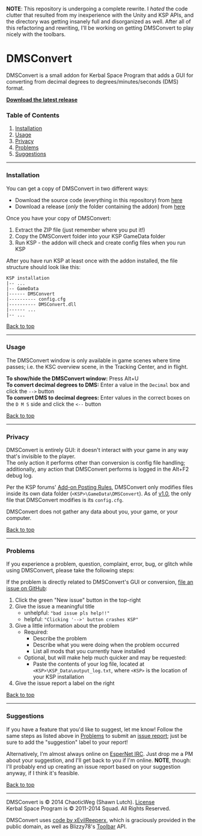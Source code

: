 <a id="#top"></a>

**NOTE**: This repository is undergoing a complete rewrite. I *hated* the code
clutter that resulted from my inexperience with the Unity and KSP APIs, and the
directory was getting insanely full and disorganized as well. After all of this
refactoring and rewriting, I'll be working on getting DMSConvert to play nicely
with the toolbars.

# DMSConvert

DMSConvert is a small addon for Kerbal Space Program that adds a GUI for
converting from decimal degrees to degrees/minutes/seconds (DMS) format.

**[Download the latest release][latest]**

### Table of Contents

1. [Installation](#installation)
2. [Usage](#usage)
3. [Privacy](#privacy)
4. [Problems](#problems)
5. [Suggestions](#suggestions)

---

### Installation

You can get a copy of DMSConvert in two different ways:

- Download the source code (everything in this repository) from [here][repo-dl]
- Download a release (*only* the folder containing the addon) from [here][releases]

Once you have your copy of DMSConvert:

1. Extract the ZIP file (just remember where you put it!)
2. Copy the DMSConvert folder into your KSP GameData folder
3. Run KSP - the addon will check and create config files when you run KSP

After you have run KSP at least once with the addon installed, the file
structure should look like this:

```
KSP installation 
|-- ...
|-- GameData
|------ DMSConvert
|---------- config.cfg
|---------- DMSConvert.dll
|------ ...
|-- ...
```

[Back to top][]

---

### Usage

The DMSConvert window is only available in game scenes where time passes;
i.e. the KSC overview scene, in the Tracking Center, and in flight.

**To show/hide the DMSConvert window:** Press Alt+U  
**To convert decimal degrees to DMS:** Enter a value in the `Decimal` box
and click the `-->` button  
**To convert DMS to decimal degrees:** Enter values in the correct boxes
on the `D M S` side and click the `<--` button

[Back to top][]

---

### Privacy

DMSConvert is entirely GUI: it doesn't interact with your game in any way
that's invisible to the player.  
The only action it performs other than conversion is config file handling;
additionally, any action that DMSConvert performs is logged in the Alt+F2
debug log.

Per the KSP forums' [Add-on Posting Rules][], DMSConvert only modifies files
inside its own data folder (`<KSP>\GameData\DMSConvert`). As of [v1.0][],
the only file that DMSConvert modifies is its `config.cfg`.

DMSConvert does not gather any data about you, your game, or your computer.

[Back to top][]

---

### Problems

If you experience a problem, question, complaint, error, bug, or glitch
while using DMSConvert, please take the following steps:

If the problem is directly related to DMSConvert's GUI or conversion,
[file an issue on GitHub][issues]:

1. Click the green "New issue" button in the top-right
2. Give the issue a meaningful title
	- unhelpful: `"bad issue pls help!!"`
	- helpful: `"Clicking '-->' button crashes KSP"`
3. Give a little information about the problem
	- Required:
		- Describe the problem
		- Describe what you were doing when the problem occurred
		- List all mods that you currently have installed
	- Optional, but will make help much quicker and may be requested:
		- Paste the contents of your log file, located at `<KSP>\KSP_Data\output_log.txt`,
		where `<KSP>` is the location of your KSP installation
4. Give the issue report a label on the right

[Back to top][]

---

### Suggestions

If you have a feature that you'd like to suggest, let me know! Follow the same
steps as listed above in [Problems](#problems) to submit an [issue report][issues];
just be sure to add the "suggestion" label to your report!

Alternatively, I'm almost always online on [EsperNet IRC][]. Just drop me a PM
about your suggestion, and I'll get back to you if I'm online. **NOTE**, though:
I'll probably end up creating an issue report based on your suggestion anyway,
if I think it's feasible.

[Back to top][]

---

DMSConvert is &copy; 2014 ChaoticWeg (Shawn Lutch). [License][]  
Kerbal Space Program is &copy; 2011-2014 Squad. All Rights Reserved.

DMSConvert uses [code by xEvilReeperx][KSPAddonImproved], which is
graciously provided in the public domain, as well as Blizzy78's
[Toolbar] API.


[latest]: https://github.com/ChaoticWeg/KSP-DMSConvert/releases/latest
[repo-dl]: https://github.com/ChaoticWeg/KSP-DMSConvert/archive/master.zip
[releases]: https://github.com/ChaoticWeg/KSP-DMSConvert/releases
[v1.0]: https://github.com/ChaoticWeg/KSP-DMSConvert/releases/tag/v1.0
[issues]: https://github.com/ChaoticWeg/KSP-DMSConvert/issues

[License]: https://raw.githubusercontent.com/ChaoticWeg/KSP-DMSConvert/master/license.md
[KSPAddonImproved]: https://github.com/ChaoticWeg/KSP-DMSConvert/blob/master/KSPAddonImproved.cs
[Toolbar]: https://github.com/blizzy78/ksp_toolbar

[Back to top]: #top
[Add-on Posting Rules]: http://forum.kerbalspaceprogram.com/threads/87841-Add-on-Posting-Rules-July-24th-2014-going-into-effect-August-21st-2014%21
[EsperNet IRC]: http://webchat.esper.net/